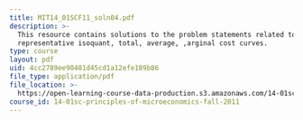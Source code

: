 ```yaml
---
title: MIT14_01SCF11_soln04.pdf
description: >-
  This resource contains solutions to the problem statements related to
  representative isoquant, total, average, ,arginal cost curves. 
type: course
layout: pdf
uid: 4cc2789ee90481d45cd1a12efe189b86
file_type: application/pdf
file_location: >-
  https://open-learning-course-data-production.s3.amazonaws.com/14-01sc-principles-of-microeconomics-fall-2011/4cc2789ee90481d45cd1a12efe189b86_MIT14_01SCF11_soln04.pdf
course_id: 14-01sc-principles-of-microeconomics-fall-2011
---
```

